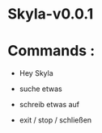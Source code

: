 # Skyla-v0.0.1

# Commands :

- Hey Skyla
  

- suche etwas


- schreib etwas auf


- exit / stop / schließen
